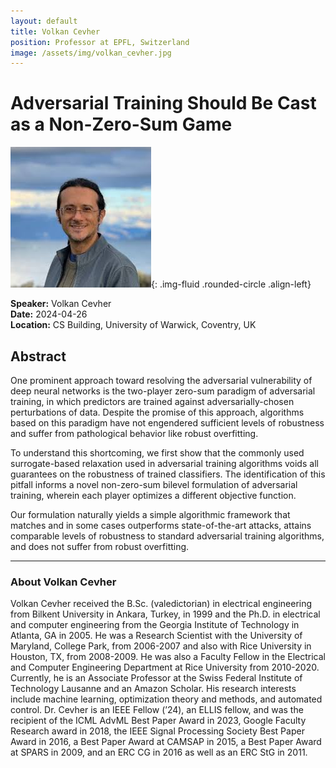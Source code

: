```yaml
---
layout: default
title: Volkan Cevher
position: Professor at EPFL, Switzerland
image: /assets/img/volkan_cevher.jpg
---
```



# Adversarial Training Should Be Cast as a Non-Zero-Sum Game

![Volkan Cevher](/assets/img/volkan_cevher.jpg){: .img-fluid .rounded-circle .align-left}

**Speaker:** Volkan Cevher  
**Date:** 2024-04-26  
**Location:** CS Building, University of Warwick, Coventry, UK 

## Abstract

One prominent approach toward resolving the adversarial vulnerability of deep neural networks is the two-player zero-sum paradigm of adversarial training, in which predictors are trained against adversarially-chosen perturbations of data. Despite the promise of this approach, algorithms based on this paradigm have not engendered sufficient levels of robustness and suffer from pathological behavior like robust overfitting.

To understand this shortcoming, we first show that the commonly used surrogate-based relaxation used in adversarial training algorithms voids all guarantees on the robustness of trained classifiers. The identification of this pitfall informs a novel non-zero-sum bilevel formulation of adversarial training, wherein each player optimizes a different objective function.

Our formulation naturally yields a simple algorithmic framework that matches and in some cases outperforms state-of-the-art attacks, attains comparable levels of robustness to standard adversarial training algorithms, and does not suffer from robust overfitting.

---

### About Volkan Cevher

Volkan Cevher received the B.Sc. (valedictorian) in electrical engineering from Bilkent University in Ankara, Turkey, in 1999 and the Ph.D. in electrical and computer engineering from the Georgia Institute of Technology in Atlanta, GA in 2005. He was a Research Scientist with the University of Maryland, College Park, from 2006-2007 and also with Rice University in Houston, TX, from 2008-2009. He was also a Faculty Fellow in the Electrical and Computer Engineering Department at Rice University from 2010-2020. Currently, he is an Associate Professor at the Swiss Federal Institute of Technology Lausanne and an Amazon Scholar. His research interests include machine learning, optimization theory and methods, and automated control. Dr. Cevher is an IEEE Fellow (’24), an ELLIS fellow, and was the recipient of the ICML AdvML Best Paper Award in 2023, Google Faculty Research award in 2018, the IEEE Signal Processing Society Best Paper Award in 2016, a Best Paper Award at CAMSAP in 2015, a Best Paper Award at SPARS in 2009, and an ERC CG in 2016 as well as an ERC StG in 2011.

